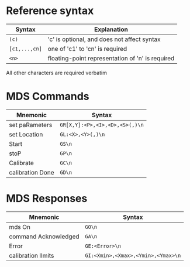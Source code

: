 # Reference syntax

Syntax        |   Explanation
--------------|--------------------------------------------------------
`(c)`         |   'c' is optional, and does not affect syntax
`[c1,...,cn]` |   one of 'c1' to 'cn' is required
`<n>`         |   floating-point representation of 'n' is required

All other characters are required verbatim

# MDS Commands

Mnemonic              | Syntax                            
----------------------|-----------------------------------
set paRameters        | `GR[X,Y]:<P>,<I>,<D>,<S>(,)\n`
set Location          | `GL:<X>,<Y>(,)\n`
Start                 | `GS\n`
stoP                  | `GP\n`
Calibrate             | `GC\n`
calibration Done      | `GD\n`

# MDS Responses

Mnemonic              | Syntax                            
----------------------|-----------------------------------
mds On                | `GO\n`
command Acknowledged  | `GA\n`
Error                 | `GE:<Error>\n`
calibration lImits    | `GI:<Xmin>,<Xmax>,<Ymin>,<Ymax>\n`

